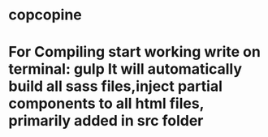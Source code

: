 # copcopine

# For Compiling start working write on terminal: gulp It will automatically build all sass files,inject partial components to all html files, primarily added in src folder